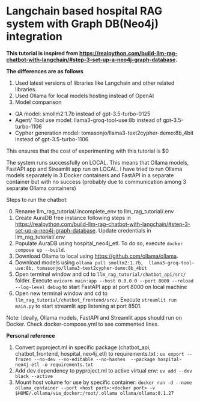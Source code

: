 <h1>Langchain based hospital RAG system with Graph DB(Neo4j) integration </h1>

<b>This tutorial is inspired from https://realpython.com/build-llm-rag-chatbot-with-langchain/#step-3-set-up-a-neo4j-graph-database. </b>

<b>The differences are as follows</b>
1. Used latest versions of libraries like Langchain and other related libraries. 
2. Used Ollama for local models hosting instead of OpenAI
3. Model comparison
* QA model: smollm2:1.7b instead of gpt-3.5-turbo-0125
* Agent/ Tool use model: llama3-groq-tool-use:8b instead of gpt-3.5-turbo-1106
* Cypher generation model: tomasonjo/llama3-text2cypher-demo:8b_4bit instead of gpt-3.5-turbo-1106

This ensures that the cost of experimenting with this tutorial is $0

The system runs successfully on LOCAL. This means that Ollama models, FastAPI app and Streamlit app run on LOCAL.
I have tried to run Ollama models separately in 3 Docker containers and FastAPI in a separate container  but with no success (probably due to communication among 3 separate Ollama containers)

Steps to run the chatbot:

0. Rename llm_rag_tutorial/.incomplete_env to llm_rag_tutorial/.env
1. Create AuraDB free instance following steps in https://realpython.com/build-llm-rag-chatbot-with-langchain/#step-3-set-up-a-neo4j-graph-database. Update credentials in  llm_rag_tutorial/.env
2. Populate AuraDB using hospital_neo4j_etl. To do so, execute `docker compose up --build`.
3. Download Ollama to local using https://github.com/ollama/ollama.
4. Download models using `ollama pull smollm2:1.7b,  llama3-groq-tool-use:8b, tomasonjo/llama3-text2cypher-demo:8b_4bit`
5. Open terminal window and cd to `llm_rag_tutorial/chatbot_api/src/` folder. Execute `uvicorn main:app --host 0.0.0.0 --port 8000 --reload --log-level debug` to start FastAPI app at port 8000 on local machine
6. Open new terminal window and cd to `llm_rag_tutorial/chatbot_frontend/src/`. Execute `streamlit run main.py` to start streamlit app listening at port 8501.

Note:
Ideally, Ollama models, FastAPI and Streamlit apps should run on Docker. Check docker-compose.yml to see commented lines.


<b>Personal reference</b>
1. Convert pyproject.ml in specific package (chatbot_api, chatbot_frontend, hospital_neo4j_etl) to requirements.txt : `uv export --frozen --no-dev --no-editable --no-hashes  --package hospital-neo4j-etl -o requirements.txt`
2. Add dev dependency to pyproject.ml to active virtual env: `uv add --dev black --active`
3. Mount host volume for use by specific container: `docker run -d --name ollama_container --port <host port>:<docker port> -v $HOME/.ollama/via_docker:/root/.ollama ollama/ollama:0.1.27`



